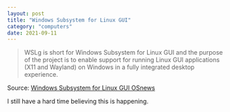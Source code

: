 ```yaml
---
layout: post
title: "Windows Subsystem for Linux GUI"
category: "computers"
date: 2021-09-11
---
```


>WSLg is short for Windows Subsystem for Linux GUI and the purpose of the project is to enable support for running Linux GUI applications (X11 and Wayland) on Windows in a fully integrated desktop experience.

Source: [Windows Subsystem for Linux GUI  OSnews](https://www.osnews.com/story/133939/windows-subsystem-for-linux-gui/)

I still have a hard time believing this is happening.
